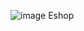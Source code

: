 ![image](https://user-images.githubusercontent.com/75219332/192536967-b77c3058-2ac1-4929-a7b9-354b29b76003.png)
Eshop
